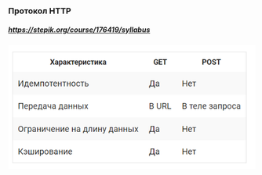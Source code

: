 ### Протокол HTTP
##### <https://stepik.org/course/176419/syllabus>

![](https://github.com/rublock/helper/raw/main/http/get_vs_post.png)

